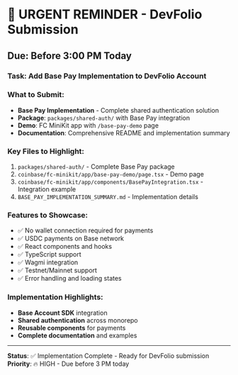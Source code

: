 # 🚨 URGENT REMINDER - DevFolio Submission

## Due: Before 3:00 PM Today

### Task: Add Base Pay Implementation to DevFolio Account

### What to Submit:
- **Base Pay Implementation** - Complete shared authentication solution
- **Package**: `packages/shared-auth/` with Base Pay integration
- **Demo**: FC MiniKit app with `/base-pay-demo` page
- **Documentation**: Comprehensive README and implementation summary

### Key Files to Highlight:
1. `packages/shared-auth/` - Complete Base Pay package
2. `coinbase/fc-minikit/app/base-pay-demo/page.tsx` - Demo page
3. `coinbase/fc-minikit/app/components/BasePayIntegration.tsx` - Integration example
4. `BASE_PAY_IMPLEMENTATION_SUMMARY.md` - Implementation details

### Features to Showcase:
- ✅ No wallet connection required for payments
- ✅ USDC payments on Base network
- ✅ React components and hooks
- ✅ TypeScript support
- ✅ Wagmi integration
- ✅ Testnet/Mainnet support
- ✅ Error handling and loading states

### Implementation Highlights:
- **Base Account SDK** integration
- **Shared authentication** across monorepo
- **Reusable components** for payments
- **Complete documentation** and examples

---
**Status**: ✅ Implementation Complete - Ready for DevFolio submission
**Priority**: 🔥 HIGH - Due before 3 PM today

